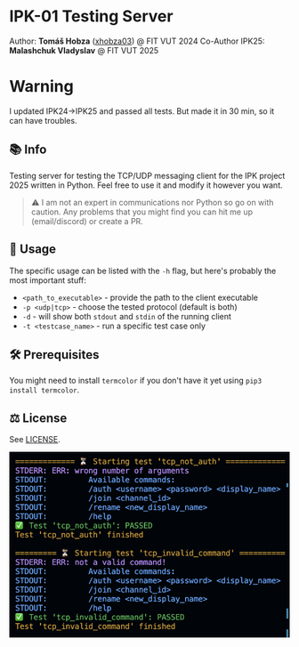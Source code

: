 # IPK-01 Testing Server

Author: **Tomáš Hobza** ([xhobza03](mailto:xhobza03@vutbr.cz)) @ FIT VUT 2024
Co-Author IPK25: **Malashchuk Vladyslav** @ FIT VUT 2025

# Warning

I updated IPK24->IPK25 and passed all tests. But made it in 30 min, so it can have troubles.

## 📚 Info

Testing server for testing the TCP/UDP messaging client for the IPK project 2025 written in Python. Feel free to use it and modify it however you want.

> ⚠️ I am not an expert in communications nor Python so go on with caution. Any problems that you might find you can hit me up (email/discord) or create a PR.

## 🔄 Usage

The specific usage can be listed with the `-h` flag, but here's probably the most important stuff:

- `<path_to_executable>` - provide the path to the client executable
- `-p <udp|tcp>` - choose the tested protocol (default is both)
- `-d` - will show both `stdout` and `stdin` of the running client
- `-t <testcase_name>` - run a specific test case only

## 🛠️ Prerequisites

You might need to install `termcolor` if you don't have it yet using `pip3 install termcolor`.

## ⚖️ License

See [LICENSE](LICENSE).

![showcase of how the tests look](showcase.png)
